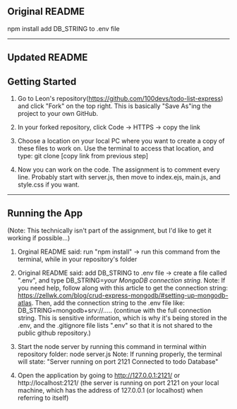 Original README
----------------------
npm install
add DB_STRING to .env file

----------------------
Updated README
---------------------
Getting Started 
---------------------
1. Go to Leon's repository(https://github.com/100devs/todo-list-express) and click "Fork" on the top right. This is basically "Save As"ing the project to your own GitHub.

2. In your forked repository, click Code -> HTTPS -> copy the link

3. Choose a location on your local PC where you want to create a copy of these files to work on. Use the terminal to access that location, and type: git clone [copy link from previous step]

4. Now you can work on the code. The assignment is to comment every line. Probably start with server.js, then move to index.ejs, main.js, and style.css if you want.

----------------------
Running the App 
----------------------
(Note: This technically isn't part of the assignment, but I'd like to get it working if possible...)
1. Orginal README said: run "npm install" -> run this command from the terminal, while in your repository's folder

2. Original README said: add DB_STRING to .env file -> create a file called ".env", and type DB_STRING=*your MongoDB connection string*. 
Note: If you need help, follow along with this article to get the connection string: https://zellwk.com/blog/crud-express-mongodb/#setting-up-mongodb-atlas. Then, add the connection string to the .env file like:
DB_STRING=mongodb+srv://..... (continue with the full connection string. This is sensitive information, which is why it's being stored in the .env, and the .gitignore file lists ".env" so that it is not shared to the public github repository.)

3. Start the node server by running this command in terminal within repository folder: node server.js
Note: If running properly, the terminal will state: 
"Server running on port 2121
Connected to todo Database"

4. Open the application by going to http://127.0.0.1:2121/ or http://localhost:2121/ (the server is running on port 2121 on your local machine, which has the address of 127.0.0.1 (or localhost) when referring to itself)